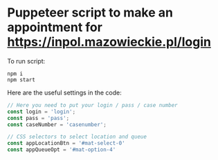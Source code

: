 # Puppeteer script to make an appointment for https://inpol.mazowieckie.pl/login

To run script:

```
npm i
npm start
```

Here are the useful settings in the code:

```js
// Here you need to put your login / pass / case number
const login = 'login';
const pass = 'pass';
const caseNumber = 'casenumber';

// CSS selectors to select location and queue
const appLocationBtn = '#mat-select-0'
const appQueueOpt = '#mat-option-4'
```
